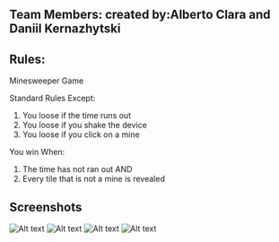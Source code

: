 ## Team Members:  created by:Alberto Clara and Daniil Kernazhytski

## Rules:

Minesweeper Game 

Standard Rules Except:
1. You loose if the time runs out
2. You loose if you shake the device
3. You loose if you click on a mine

You win When:
1. The time has not ran out AND
2. Every tile that is not a mine is revealed 

## Screenshots

![Alt text](/pics/Splash.png "SS1\n")
![Alt text](/pics/Menu.png "SS2\n")
![Alt text](/pics/Game.png "SS3" )
![Alt text](/pics/GameOver.png "SS4" )
